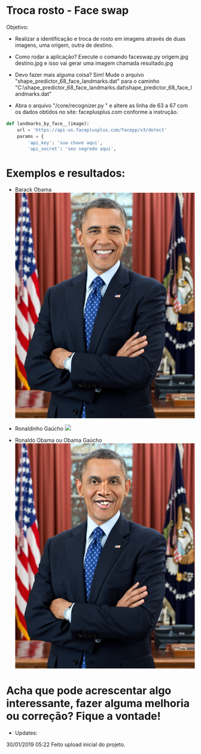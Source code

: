 # Troca rosto - Face swap

Objetivo:

- Realizar a identificação e troca de rosto em imagens através de duas imagens, uma origem, outra de destino.
- Como rodar a aplicação? ﻿Execute o comando faceswap.py origem.jpg destino.jpg e isso vai gerar uma imagem chamada resultado.jpg

- Devo fazer mais alguma coisa? Sim! Mude o arquivo "shape_predictor_68_face_landmarks.dat" para o caminho "C:\shape_predictor_68_face_landmarks.dat\shape_predictor_68_face_landmarks.dat"

- Abra o arquivo "/core/recognizer.py " e altere as linha de 63 a 67 com os dados obtidos no site: faceplusplus.com conforme a instrução.

```python
def landmarks_by_face__(image):
    url = 'https://api-us.faceplusplus.com/facepp/v3/detect'
    params = {
        'api_key': 'sua chave aqui',
        'api_secret': 'seu segredo aqui',
```        

# Exemplos e resultados:


- Barack Obama
![](https://github.com/chaos4455/TrocaRosto/blob/master/Exemplos/Barack%20Obama.jpg?raw=true)

- Ronaldinho Gaúcho
![](https://github.com/chaos4455/TrocaRosto/blob/master/Exemplos/Ronaldinho%20Ra%C3%BAcho.jpg?raw=true)

- Ronaldo Obama ou Obama Gaúcho
![](https://github.com/chaos4455/TrocaRosto/blob/master/Exemplos/Ronaldo%20Obama.jpg?raw=true)

# Acha que pode acrescentar algo interessante, fazer alguma melhoria ou correção? Fique a vontade!

- Updates:

30/01/2019 05:22
Feito upload inicial do projeto. 

